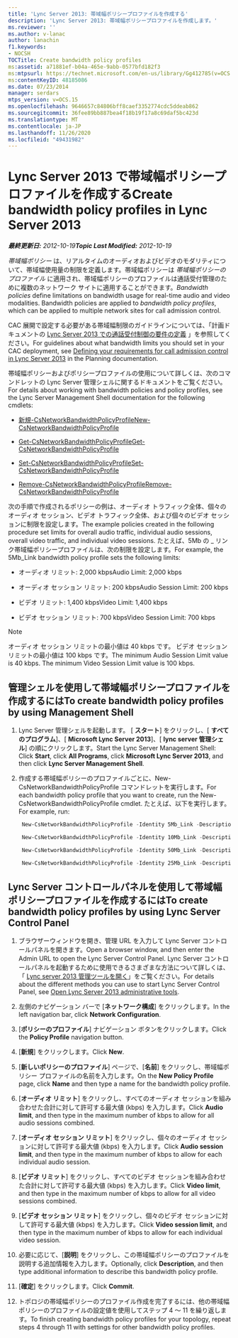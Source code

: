 ```yaml
---
title: 'Lync Server 2013: 帯域幅ポリシープロファイルを作成する'
description: 'Lync Server 2013: 帯域幅ポリシープロファイルを作成します。'
ms.reviewer: ''
ms.author: v-lanac
author: lanachin
f1.keywords:
- NOCSH
TOCTitle: Create bandwidth policy profiles
ms:assetid: a71881ef-b04a-465e-9abb-0577bfd182f3
ms:mtpsurl: https://technet.microsoft.com/en-us/library/Gg412785(v=OCS.15)
ms:contentKeyID: 48185086
ms.date: 07/23/2014
manager: serdars
mtps_version: v=OCS.15
ms.openlocfilehash: 9646657c84806bff8caef3352774cdc5ddeab862
ms.sourcegitcommit: 36fee89bb887bea4f18b19f17a8c69daf5bc423d
ms.translationtype: MT
ms.contentlocale: ja-JP
ms.lasthandoff: 11/26/2020
ms.locfileid: "49431982"
---
```

# <a name="create-bandwidth-policy-profiles-in-lync-server-2013"></a><span data-ttu-id="eb865-103">Lync Server 2013 で帯域幅ポリシープロファイルを作成する</span><span class="sxs-lookup"><span data-stu-id="eb865-103">Create bandwidth policy profiles in Lync Server 2013</span></span>

<div data-xmlns="http://www.w3.org/1999/xhtml">

<div class="topic" data-xmlns="http://www.w3.org/1999/xhtml" data-msxsl="urn:schemas-microsoft-com:xslt" data-cs="https://msdn.microsoft.com/">

<div data-asp="https://msdn2.microsoft.com/asp">



</div>

<div id="mainSection">

<div id="mainBody"><span data-ttu-id="eb865-104">

<span> </span></span><span class="sxs-lookup"><span data-stu-id="eb865-104">

<span> </span></span></span>

<span data-ttu-id="eb865-105">_**最終更新日:** 2012-10-19_</span><span class="sxs-lookup"><span data-stu-id="eb865-105">_**Topic Last Modified:** 2012-10-19_</span></span>

<span data-ttu-id="eb865-p101">*帯域幅ポリシー* は、リアルタイムのオーディオおよびビデオのモダリティについて、帯域幅使用量の制限を定義します。帯域幅ポリシーは *帯域幅ポリシーのプロファイル* に適用され、帯域幅ポリシーのプロファイルは通話受付管理のために複数のネットワーク サイトに適用することができます。</span><span class="sxs-lookup"><span data-stu-id="eb865-p101">*Bandwidth policies* define limitations on bandwidth usage for real-time audio and video modalities. Bandwidth policies are applied to *bandwidth policy profiles*, which can be applied to multiple network sites for call admission control.</span></span>

<span data-ttu-id="eb865-108">CAC 展開で設定する必要がある帯域幅制限のガイドラインについては、「計画ドキュメントの [Lync Server 2013 での通話受付制御の要件の定義](lync-server-2013-defining-your-requirements-for-call-admission-control.md) 」を参照してください。</span><span class="sxs-lookup"><span data-stu-id="eb865-108">For guidelines about what bandwidth limits you should set in your CAC deployment, see [Defining your requirements for call admission control in Lync Server 2013](lync-server-2013-defining-your-requirements-for-call-admission-control.md) in the Planning documentation.</span></span>

<span data-ttu-id="eb865-109">帯域幅ポリシーおよびポリシープロファイルの使用について詳しくは、次のコマンドレットの Lync Server 管理シェルに関するドキュメントをご覧ください。</span><span class="sxs-lookup"><span data-stu-id="eb865-109">For details about working with bandwidth policies and policy profiles, see the Lync Server Management Shell documentation for the following cmdlets:</span></span>

  - [<span data-ttu-id="eb865-110">新規-CsNetworkBandwidthPolicyProfile</span><span class="sxs-lookup"><span data-stu-id="eb865-110">New-CsNetworkBandwidthPolicyProfile</span></span>](https://docs.microsoft.com/powershell/module/skype/New-CsNetworkBandwidthPolicyProfile)

  - [<span data-ttu-id="eb865-111">Get-CsNetworkBandwidthPolicyProfile</span><span class="sxs-lookup"><span data-stu-id="eb865-111">Get-CsNetworkBandwidthPolicyProfile</span></span>](https://docs.microsoft.com/powershell/module/skype/Get-CsNetworkBandwidthPolicyProfile)

  - [<span data-ttu-id="eb865-112">Set-CsNetworkBandwidthPolicyProfile</span><span class="sxs-lookup"><span data-stu-id="eb865-112">Set-CsNetworkBandwidthPolicyProfile</span></span>](https://docs.microsoft.com/powershell/module/skype/Set-CsNetworkBandwidthPolicyProfile)

  - [<span data-ttu-id="eb865-113">Remove-CsNetworkBandwidthPolicyProfile</span><span class="sxs-lookup"><span data-stu-id="eb865-113">Remove-CsNetworkBandwidthPolicyProfile</span></span>](https://docs.microsoft.com/powershell/module/skype/Remove-CsNetworkBandwidthPolicyProfile)

<span data-ttu-id="eb865-114">次の手順で作成されるポリシーの例は、オーディオ トラフィック全体、個々のオーディオ セッション、ビデオ トラフィック全体、および個々のビデオ セッションに制限を設定します。</span><span class="sxs-lookup"><span data-stu-id="eb865-114">The example policies created in the following procedure set limits for overall audio traffic, individual audio sessions, overall video traffic, and individual video sessions.</span></span> <span data-ttu-id="eb865-115">たとえば、5Mb の \_ リンク帯域幅ポリシープロファイルは、次の制限を設定します。</span><span class="sxs-lookup"><span data-stu-id="eb865-115">For example, the 5Mb\_Link bandwidth policy profile sets the following limits:</span></span>

  - <span data-ttu-id="eb865-116">オーディオ リミット: 2,000 kbps</span><span class="sxs-lookup"><span data-stu-id="eb865-116">Audio Limit: 2,000 kbps</span></span>

  - <span data-ttu-id="eb865-117">オーディオ セッション リミット: 200 kbps</span><span class="sxs-lookup"><span data-stu-id="eb865-117">Audio Session Limit: 200 kbps</span></span>

  - <span data-ttu-id="eb865-118">ビデオ リミット: 1,400 kbps</span><span class="sxs-lookup"><span data-stu-id="eb865-118">Video Limit: 1,400 kbps</span></span>

  - <span data-ttu-id="eb865-119">ビデオ セッション リミット: 700 kbps</span><span class="sxs-lookup"><span data-stu-id="eb865-119">Video Session Limit: 700 kbps</span></span>

<div class=" ">


> [!NOTE]  
> <span data-ttu-id="eb865-p103">オーディオ セッション リミットの最小値は 40 kbps です。 ビデオ セッション リミットの最小値は 100 kbps です。</span><span class="sxs-lookup"><span data-stu-id="eb865-p103">The minimum Audio Session Limit value is 40 kbps. The minimum Video Session Limit value is 100 kbps.</span></span>



</div>

<div>

## <a name="to-create-bandwidth-policy-profiles-by-using-management-shell"></a><span data-ttu-id="eb865-122">管理シェルを使用して帯域幅ポリシープロファイルを作成するには</span><span class="sxs-lookup"><span data-stu-id="eb865-122">To create bandwidth policy profiles by using Management Shell</span></span>

1.  <span data-ttu-id="eb865-123">Lync Server 管理シェルを起動します。 [ **スタート**] をクリックし、[ **すべてのプログラム**]、[ **Microsoft Lync Server 2013**]、[ **lync server 管理シェル**] の順にクリックします。</span><span class="sxs-lookup"><span data-stu-id="eb865-123">Start the Lync Server Management Shell: Click **Start**, click **All Programs**, click **Microsoft Lync Server 2013**, and then click **Lync Server Management Shell**.</span></span>

2.  <span data-ttu-id="eb865-124">作成する帯域幅ポリシーのプロファイルごとに、New-CsNetworkBandwidthPolicyProfile コマンドレットを実行します。</span><span class="sxs-lookup"><span data-stu-id="eb865-124">For each bandwidth policy profile that you want to create, run the New-CsNetworkBandwidthPolicyProfile cmdlet.</span></span> <span data-ttu-id="eb865-125">たとえば、以下を実行します。</span><span class="sxs-lookup"><span data-stu-id="eb865-125">For example, run:</span></span>
    
       ```powershell
        New-CsNetworkBandwidthPolicyProfile -Identity 5Mb_Link -Description "BW profile for 5Mb links" -AudioBWLimit 2000 -AudioBWSessionLimit 200 -VideoBWLimit 1400  -VideoBWSessionLimit 700
       ```
    
       ```powershell
        New-CsNetworkBandwidthPolicyProfile -Identity 10Mb_Link -Description "BW profile for 10Mb links" -AudioBWLimit 4000 -AudioBWSessionLimit 200 -VideoBWLimit 2800 -VideoBWSessionLimit 700
       ```
    
       ```powershell
        New-CsNetworkBandwidthPolicyProfile -Identity 50Mb_Link -Description "BW profile for 50Mb links" -AudioBWLimit 20000 -AudioBWSessionLimit 200 -VideoBWLimit 14000 -VideoBWSessionLimit 700
       ```
    
       ```powershell
        New-CsNetworkBandwidthPolicyProfile -Identity 25Mb_Link -Description "BW profile for 25Mb links" -AudioBWLimit 10000 -AudioBWSessionLimit 200 -VideoBWLimit 7000 -VideoBWSessionLimit 700
       ```

</div>

<div>

## <a name="to-create-bandwidth-policy-profiles-by-using-lync-server-control-panel"></a><span data-ttu-id="eb865-126">Lync Server コントロールパネルを使用して帯域幅ポリシープロファイルを作成するには</span><span class="sxs-lookup"><span data-stu-id="eb865-126">To create bandwidth policy profiles by using Lync Server Control Panel</span></span>

1.  <span data-ttu-id="eb865-127">ブラウザーウィンドウを開き、管理 URL を入力して Lync Server コントロールパネルを開きます。</span><span class="sxs-lookup"><span data-stu-id="eb865-127">Open a browser window, and then enter the Admin URL to open the Lync Server Control Panel.</span></span> <span data-ttu-id="eb865-128">Lync Server コントロールパネルを起動するために使用できるさまざまな方法について詳しくは、「 [Lync server 2013 管理ツールを開く](lync-server-2013-open-lync-server-administrative-tools.md)」をご覧ください。</span><span class="sxs-lookup"><span data-stu-id="eb865-128">For details about the different methods you can use to start Lync Server Control Panel, see [Open Lync Server 2013 administrative tools](lync-server-2013-open-lync-server-administrative-tools.md).</span></span>

2.  <span data-ttu-id="eb865-129">左側のナビゲーション バーで [**ネットワーク構成**] をクリックします。</span><span class="sxs-lookup"><span data-stu-id="eb865-129">In the left navigation bar, click **Network Configuration**.</span></span>

3.  <span data-ttu-id="eb865-130">[**ポリシーのプロファイル**] ナビゲーション ボタンをクリックします。</span><span class="sxs-lookup"><span data-stu-id="eb865-130">Click the **Policy Profile** navigation button.</span></span>

4.  <span data-ttu-id="eb865-131">[**新規**] をクリックします。</span><span class="sxs-lookup"><span data-stu-id="eb865-131">Click **New**.</span></span>

5.  <span data-ttu-id="eb865-132">[**新しいポリシーのプロファイル**] ページで、[**名前**] をクリックし、帯域幅ポリシー プロファイルの名前を入力します。</span><span class="sxs-lookup"><span data-stu-id="eb865-132">On the **New Policy Profile** page, click **Name** and then type a name for the bandwidth policy profile.</span></span>

6.  <span data-ttu-id="eb865-133">[**オーディオ リミット**] をクリックし、すべてのオーディオ セッションを組み合わせた合計に対して許可する最大値 (kbps) を入力します。</span><span class="sxs-lookup"><span data-stu-id="eb865-133">Click **Audio limit**, and then type in the maximum number of kbps to allow for all audio sessions combined.</span></span>

7.  <span data-ttu-id="eb865-134">[**オーディオ セッション リミット**] をクリックし、個々のオーディオ セッションに対して許可する最大値 (kbps) を入力します。</span><span class="sxs-lookup"><span data-stu-id="eb865-134">Click **Audio session limit**, and then type in the maximum number of kbps to allow for each individual audio session.</span></span>

8.  <span data-ttu-id="eb865-135">[**ビデオ リミット**] をクリックし、すべてのビデオ セッションを組み合わせた合計に対して許可する最大値 (kbps) を入力します。</span><span class="sxs-lookup"><span data-stu-id="eb865-135">Click **Video limit**, and then type in the maximum number of kbps to allow for all video sessions combined.</span></span>

9.  <span data-ttu-id="eb865-136">[**ビデオ セッション リミット**] をクリックし、個々のビデオ セッションに対して許可する最大値 (kbps) を入力します。</span><span class="sxs-lookup"><span data-stu-id="eb865-136">Click **Video session limit**, and then type in the maximum number of kbps to allow for each individual video session.</span></span>

10. <span data-ttu-id="eb865-137">必要に応じて、[**説明**] をクリックし、この帯域幅ポリシーのプロファイルを説明する追加情報を入力します。</span><span class="sxs-lookup"><span data-stu-id="eb865-137">Optionally, click **Description**, and then type additional information to describe this bandwidth policy profile.</span></span>

11. <span data-ttu-id="eb865-138">[**確定**] をクリックします。</span><span class="sxs-lookup"><span data-stu-id="eb865-138">Click **Commit**.</span></span>

12. <span data-ttu-id="eb865-139">トポロジの帯域幅ポリシーのプロファイル作成を完了するには、他の帯域幅ポリシーのプロファイルの設定値を使用してステップ 4 ～ 11 を繰り返します。</span><span class="sxs-lookup"><span data-stu-id="eb865-139">To finish creating bandwidth policy profiles for your topology, repeat steps 4 through 11 with settings for other bandwidth policy profiles.</span></span>

<span data-ttu-id="eb865-140"></div>

</div>

<span> </span>

</div>

</div>

</span><span class="sxs-lookup"><span data-stu-id="eb865-140"></div>

</div>

<span> </span>

</div>

</div>

</span></span></div>

